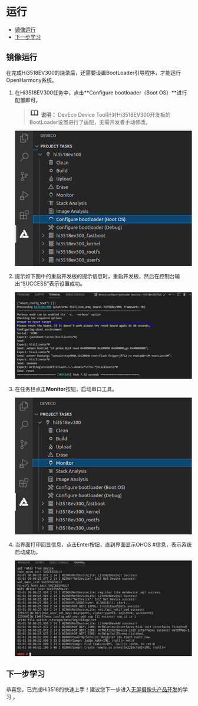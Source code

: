 # 运行<a name="ZH-CN_TOPIC_0000001217013853"></a>

-   [镜像运行](#section1081111115589)
-   [下一步学习](#section9712145420182)

## 镜像运行<a name="section1081111115589"></a>

在完成Hi3518EV300的烧录后，还需要设置BootLoader引导程序，才能运行OpenHarmony系统。

1.  在Hi3518EV300任务中，点击**Configure bootloader（Boot OS）**进行配置即可。

    >![](../public_sys-resources/icon-note.gif) **说明：** 
    >DevEco Device Tool针对Hi3518EV300开发板的BootLoader设置进行了适配，无需开发者手动修改。

    ![](figures/hi3518-bootloader.png)

2.  提示如下图中的重启开发板的提示信息时，重启开发板，然后在控制台输出“SUCCESS”表示设置成功。

    ![](figures/hi3518-reset-success.png)

3.  在任务栏点击**Monitor**按钮，启动串口工具。

    ![](figures/hi3518-monitor.png)

4.  当界面打印回显信息，点击Enter按钮，直到界面显示OHOS \#信息，表示系统启动成功。

    ![](figures/hi3518-reboot-success.png)


## 下一步学习<a name="section9712145420182"></a>

恭喜您，已完成Hi3518的快速上手！建议您下一步进入[无屏摄像头产品开发](../guide/device-iotcamera.md)的学习 。

